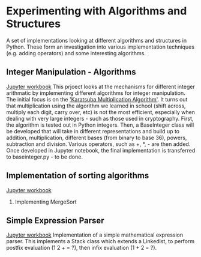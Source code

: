 # Experimenting with Algorithms and Structures
A set of implementations looking at different algorithms and structures in Python. These form an investigation into various implementation techniques (e.g. adding operators) and some interesting algorithms.

## Integer Manipulation - Algorithms
[Jupyter workbook](https://github.com/darrenpaine/algorithms-and-structures/blob/main/Integer%20Manipulation%20-%20Algorithms.ipynb)
This prjoect looks at the mechanisms for different integer arithmatic by implementing different algorithms for integer manipulation. The initial focus is on the ['Karatsuba Multiplication Algorithm'](https://en.wikipedia.org/wiki/Karatsuba_algorithm). It turns out that multiplication using the algorithm we learned in school (shift across, multiply each digit, carry over, etc) is not the most efficient, especially when dealing with very large integers - such as those used in cryptography.
First, the algorithm is tested out in Python integers. Then, a BaseInteger class will be developed that will take in different representations and build up to addition, multiplication, different bases (from binary to base 36), powers, subtraction and division. Various operators, such as +, \*, - are then added.
Once developed in Jupyter notebook, the final implementation is transferred to baseinteger.py - to be done.

## Implementation of sorting algorithms
[Jupyter workbook](https://github.com/darrenpaine/algorithms-and-structures/blob/main/Merge%20and%20Search%20Algorithms.ipynb)
1) Implementing MergeSort

## Simple Expression Parser
[Jupyter workbook](https://github.com/darrenpaine/algorithms-and-structures/blob/main/Numerical%20Expression%20Parser.ipynb)
Implementation of a simple mathematical expression parser. This implements a Stack class which extends a Linkedist, to perform postfix evaluation (1 2 + = ?), then infix evaluation (1 + 2 = ?).

